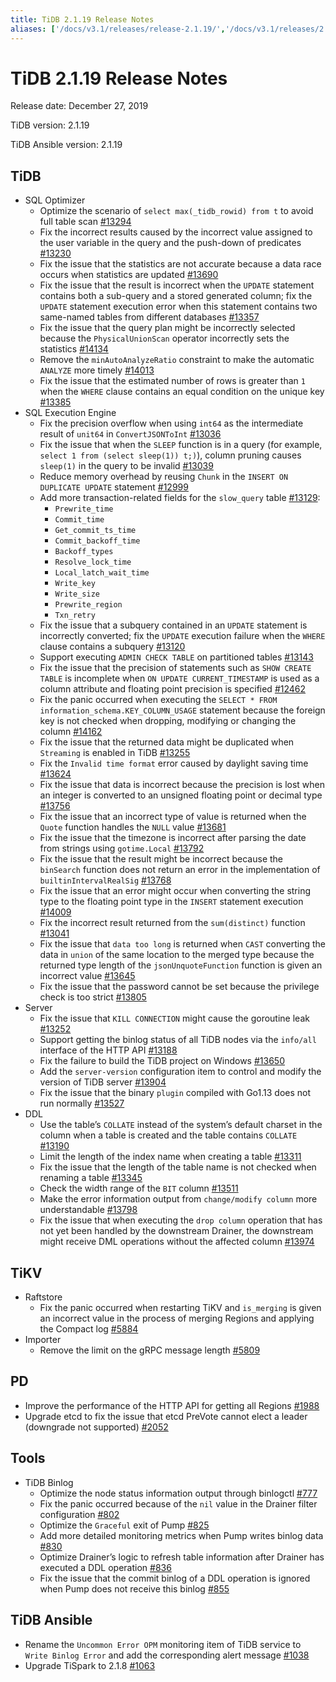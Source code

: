 ```yaml
---
title: TiDB 2.1.19 Release Notes
aliases: ['/docs/v3.1/releases/release-2.1.19/','/docs/v3.1/releases/2.1.19/']
---
```


# TiDB 2.1.19 Release Notes

Release date: December 27, 2019

TiDB version: 2.1.19

TiDB Ansible version: 2.1.19

## TiDB

+ SQL Optimizer
    - Optimize the scenario of `select max(_tidb_rowid) from t` to avoid full table scan [#13294](https://github.com/pingcap/tidb/pull/13294)
    - Fix the incorrect results caused by the incorrect value assigned to the user variable in the query and the push-down of predicates [#13230](https://github.com/pingcap/tidb/pull/13230)
    - Fix the issue that the statistics are not accurate because a data race occurs when statistics are updated [#13690](https://github.com/pingcap/tidb/pull/13690)
    - Fix the issue that the result is incorrect when the `UPDATE` statement contains both a sub-query and a stored generated column; fix the `UPDATE` statement execution error when this statement contains two same-named tables from different databases [#13357](https://github.com/pingcap/tidb/pull/13357)
    - Fix the issue that the query plan might be incorrectly selected because the `PhysicalUnionScan` operator incorrectly sets the statistics [#14134](https://github.com/pingcap/tidb/pull/14134)
    - Remove the `minAutoAnalyzeRatio` constraint to make the automatic `ANALYZE` more timely [#14013](https://github.com/pingcap/tidb/pull/14013)
    - Fix the issue that the estimated number of rows is greater than `1` when the `WHERE` clause contains an equal condition on the unique key [#13385](https://github.com/pingcap/tidb/pull/13385)
+ SQL Execution Engine
    - Fix the precision overflow when using `int64` as the intermediate result of `unit64` in `ConvertJSONToInt` [#13036](https://github.com/pingcap/tidb/pull/13036)
    - Fix the issue that when the `SLEEP` function is in a query (for example, `select 1 from (select sleep(1)) t;)`), column pruning causes `sleep(1)` in the query to be invalid [#13039](https://github.com/pingcap/tidb/pull/13039)
    - Reduce memory overhead by reusing `Chunk` in the `INSERT ON DUPLICATE UPDATE` statement [#12999](https://github.com/pingcap/tidb/pull/12999)
    - Add more transaction-related fields for the `slow_query` table [#13129](https://github.com/pingcap/tidb/pull/13129):
        - `Prewrite_time`
        - `Commit_time`
        - `Get_commit_ts_time`
        - `Commit_backoff_time`
        - `Backoff_types`
        - `Resolve_lock_time`
        - `Local_latch_wait_time`
        - `Write_key`
        - `Write_size`
        - `Prewrite_region`
        - `Txn_retry`
    - Fix the issue that a subquery contained in an `UPDATE` statement is incorrectly converted; fix the `UPDATE` execution failure when the `WHERE` clause contains a subquery [#13120](https://github.com/pingcap/tidb/pull/13120)
    - Support executing `ADMIN CHECK TABLE` on partitioned tables [#13143](https://github.com/pingcap/tidb/pull/13143)
    - Fix the issue that the precision of statements such as `SHOW CREATE TABLE` is incomplete when `ON UPDATE CURRENT_TIMESTAMP` is used as a column attribute and floating point precision is specified [#12462](https://github.com/pingcap/tidb/pull/12462)
    - Fix the panic occurred when executing the `SELECT * FROM information_schema.KEY_COLUMN_USAGE` statement because the foreign key is not checked when dropping, modifying or changing the column [#14162](https://github.com/pingcap/tidb/pull/14162)
    - Fix the issue that the returned data might be duplicated when `Streaming` is enabled in TiDB [#13255](https://github.com/pingcap/tidb/pull/13255)
    - Fix the `Invalid time format` error caused by daylight saving time [#13624](https://github.com/pingcap/tidb/pull/13624)
    - Fix the issue that data is incorrect because the precision is lost when an integer is converted to an unsigned floating point or decimal type [#13756](https://github.com/pingcap/tidb/pull/13756)
    - Fix the issue that an incorrect type of value is returned when the `Quote` function handles the `NULL` value [#13681](https://github.com/pingcap/tidb/pull/13681)
    - Fix the issue that the timezone is incorrect after parsing the date from strings using `gotime.Local` [#13792](https://github.com/pingcap/tidb/pull/13792)
    - Fix the issue that the result might be incorrect because the `binSearch` function does not return an error in the implementation of `builtinIntervalRealSig` [#13768](https://github.com/pingcap/tidb/pull/13768)
    - Fix the issue that an error might occur when converting the string type to the floating point type in the `INSERT` statement execution [#14009](https://github.com/pingcap/tidb/pull/14009)
    - Fix the incorrect result returned from the `sum(distinct)` function [#13041](https://github.com/pingcap/tidb/pull/13041)
    - Fix the issue that `data too long` is returned when `CAST` converting the data in `union` of the same location to the merged type because the returned type length of the `jsonUnquoteFunction` function is given an incorrect value [#13645](https://github.com/pingcap/tidb/pull/13645)
    - Fix the issue that the password cannot be set because the privilege check is too strict [#13805](https://github.com/pingcap/tidb/pull/13805)
+ Server
    - Fix the issue that `KILL CONNECTION` might cause the goroutine leak [#13252](https://github.com/pingcap/tidb/pull/13252)
    - Support getting the binlog status of all TiDB nodes via the `info/all` interface of the HTTP API [#13188](https://github.com/pingcap/tidb/pull/13188)
    - Fix the failure to build the TiDB project on Windows [#13650](https://github.com/pingcap/tidb/pull/13650)
    - Add the `server-version` configuration item to control and modify the version of TiDB server [#13904](https://github.com/pingcap/tidb/pull/13904)
    - Fix the issue that the binary `plugin` compiled with Go1.13 does not run normally [#13527](https://github.com/pingcap/tidb/pull/13527)
+ DDL
    - Use the table’s `COLLATE` instead of the system’s default charset in the column when a table is created and the table contains `COLLATE` [#13190](https://github.com/pingcap/tidb/pull/13190)
    - Limit the length of the index name when creating a table [#13311](https://github.com/pingcap/tidb/pull/13311)
    - Fix the issue that the length of  the table name is not checked when renaming a table [#13345](https://github.com/pingcap/tidb/pull/13345)
    - Check the width range of the `BIT` column [#13511](https://github.com/pingcap/tidb/pull/13511)
    - Make the error information output from `change/modify column` more understandable [#13798](https://github.com/pingcap/tidb/pull/13798)
    - Fix the issue that when executing the `drop column` operation that has not yet been handled by the downstream Drainer, the downstream might receive DML operations without the affected column [#13974](https://github.com/pingcap/tidb/pull/13974)

## TiKV

+ Raftstore
    - Fix the panic occurred when restarting TiKV and `is_merging` is given an incorrect value in the process of merging Regions and applying the Compact log [#5884](https://github.com/tikv/tikv/pull/5884)
+ Importer
    - Remove the limit on the gRPC message length [#5809](https://github.com/tikv/tikv/pull/5809)

## PD

- Improve the performance of the HTTP API for getting all Regions [#1988](https://github.com/pingcap/pd/pull/1988)
- Upgrade etcd to fix the issue that etcd PreVote cannot elect a leader (downgrade not supported) [#2052](https://github.com/pingcap/pd/pull/2052)

## Tools

+ TiDB Binlog
    - Optimize the node status information output through binlogctl [#777](https://github.com/pingcap/tidb-binlog/pull/777)
    - Fix the panic occurred because of the `nil` value in the Drainer filter configuration [#802](https://github.com/pingcap/tidb-binlog/pull/802)
    - Optimize the `Graceful` exit of Pump [#825](https://github.com/pingcap/tidb-binlog/pull/825)
    - Add more detailed monitoring metrics when Pump writes binlog data [#830](https://github.com/pingcap/tidb-binlog/pull/830)
    - Optimize Drainer’s logic to refresh table information after Drainer has executed a DDL operation [#836](https://github.com/pingcap/tidb-binlog/pull/836)
    - Fix the issue that the commit binlog of a DDL operation is ignored when Pump does not receive this binlog [#855](https://github.com/pingcap/tidb-binlog/pull/855)

## TiDB Ansible

- Rename the `Uncommon Error OPM` monitoring item of TiDB service to `Write Binlog Error` and add the corresponding alert message [#1038](https://github.com/pingcap/tidb-ansible/pull/1038)
- Upgrade TiSpark to 2.1.8 [#1063](https://github.com/pingcap/tidb-ansible/pull/1063)
